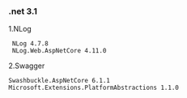 ### .net 3.1

1.NLog 

```
 NLog 4.7.8
 NLog.Web.AspNetCore 4.11.0
```

2.Swagger 

```
Swashbuckle.AspNetCore 6.1.1
Microsoft.Extensions.PlatformAbstractions 1.1.0
```

